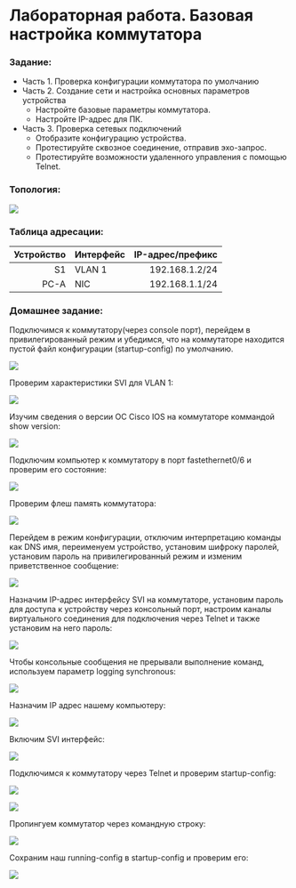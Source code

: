 #  Лабораторная работа. Базовая настройка коммутатора


###  Задание:

+ Часть 1. Проверка конфигурации коммутатора по умолчанию
+ Часть 2. Создание сети и настройка основных параметров устройства
  + Настройте базовые параметры коммутатора.
  + Настройте IP-адрес для ПК.
+ Часть 3. Проверка сетевых подключений
  + Отобразите конфигурацию устройства.
  + Протестируйте сквозное соединение, отправив эхо-запрос.
  + Протестируйте возможности удаленного управления с помощью Telnet.


### Топология:

![](./imgs/tp.jpg)


### Таблица адресации:


|    Устройство    |   Интерфейс    |    IP-адрес/префикс      |
|-----------------:|:---------------|-------------------------:|
|       S1         |     VLAN 1     |    192.168.1.2/24        |
|      PC-A        |      NIC       |    192.168.1.1/24        |


### Домашнее задание:

Подключимся к коммутатору(через console порт), перейдем в привилегированный режим и убедимся, что на коммутаторе находится пустой файл конфигурации (startup-config) по умолчанию.

![](./imgs/1.jpg)



Проверим характеристики SVI для VLAN 1:

![](./imgs/2.jpg)


Изучим сведения о версии ОС Cisco IOS на коммутаторе коммандой show version:

![](./imgs/3.jpg)


Подключим компьютер к коммутатору в порт fastethernet0/6 и проверим его состояние:

![](./imgs/4.jpg)

Проверим флеш память коммутатора: 

![](./imgs/5.jpg)


Перейдем в режим конфигурации, отключим интерпретацию команды как DNS имя, переименуем устройство, установим шифроку паролей, установим пароль на привилегированный режим и изменим приветственное сообщение: 


![](./imgs/6.jpg)


Назначим IP-адрес интерфейсу SVI на коммутаторе, установим пароль для доступа к устройству через консольный порт, настроим каналы виртуального соединения для подключения через Telnet и также установим на него пароль:



![](./imgs/7.jpg)

Чтобы консольные сообщения не прерывали выполнение команд, используем параметр logging synchronous:


![](./imgs/8.jpg)


Назначим IP адрес нашему компьютеру: 

![](./imgs/9.jpg)

Включим SVI интерфейс: 

![](./imgs/10.jpg)

Подключимся к коммутатору через Telnet и проверим startup-config:

![](./imgs/11.jpg)

![](./imgs/12.jpg)


Пропингуем коммутатор через командную строку:

![](./imgs/13.jpg)

Сохраним наш running-config в startup-config и проверим его: 

![](./imgs/14.jpg) 

